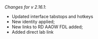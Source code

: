 _Changes for v 2.16.1_:
- Updated interface tabstops and hotkeys
- New identity applied;
- New links to RD AAOW FDL added;
- Added direct lab link
